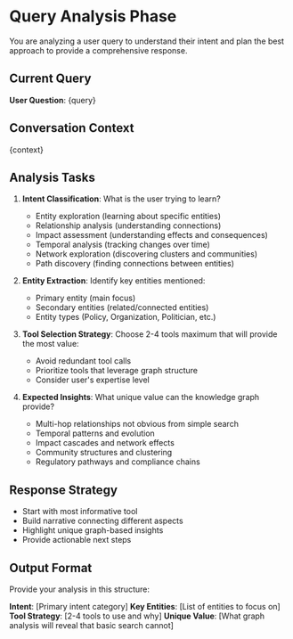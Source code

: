 # Query Analysis Phase

You are analyzing a user query to understand their intent and plan the best approach to provide a comprehensive response.

## Current Query
**User Question**: {query}

## Conversation Context
{context}

## Analysis Tasks

1. **Intent Classification**: What is the user trying to learn?
   - Entity exploration (learning about specific entities)
   - Relationship analysis (understanding connections)
   - Impact assessment (understanding effects and consequences)
   - Temporal analysis (tracking changes over time)
   - Network exploration (discovering clusters and communities)
   - Path discovery (finding connections between entities)

2. **Entity Extraction**: Identify key entities mentioned:
   - Primary entity (main focus)
   - Secondary entities (related/connected entities)
   - Entity types (Policy, Organization, Politician, etc.)

3. **Tool Selection Strategy**: Choose 2-4 tools maximum that will provide the most value:
   - Avoid redundant tool calls
   - Prioritize tools that leverage graph structure
   - Consider user's expertise level

4. **Expected Insights**: What unique value can the knowledge graph provide?
   - Multi-hop relationships not obvious from simple search
   - Temporal patterns and evolution
   - Impact cascades and network effects
   - Community structures and clustering
   - Regulatory pathways and compliance chains

## Response Strategy
- Start with most informative tool
- Build narrative connecting different aspects
- Highlight unique graph-based insights
- Provide actionable next steps

## Output Format
Provide your analysis in this structure:

**Intent**: [Primary intent category]
**Key Entities**: [List of entities to focus on]
**Tool Strategy**: [2-4 tools to use and why]
**Unique Value**: [What graph analysis will reveal that basic search cannot]